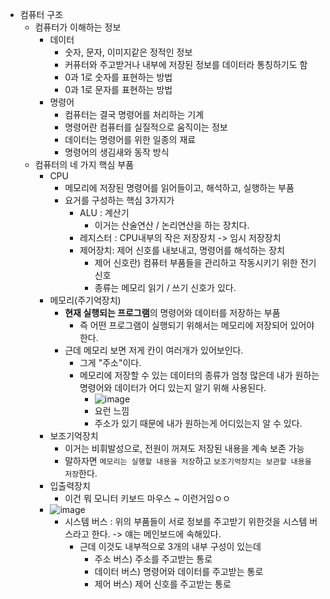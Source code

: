 - 컴퓨터 구조
    - 컴퓨터가 이해하는 정보
        - 데이터
            - 숫자, 문자, 이미지같은 정적인 정보
            - 커퓨터와 주고받거나 내부에 저장된 정보를 데이터라 통칭하기도 함
            - 0과 1로 숫자를 표현하는 방법
            - 0과 1로 문자를 표현하는 방법
        - 명령어
            - 컴퓨터는 결국 명령어를 처리하는 기계
            - 명령어란 컴퓨터를 실질적으로 움직이는 정보
            - 데이터는 명령어를 위한 일종의 재료
            - 명령어의 생김새와 동작 방식
    - 컴퓨터의 네 가지 핵심 부품
        - CPU
            - 메모리에 저장된 명령어를 읽어들이고, 해석하고, 실행하는 부품
            - 요거를 구성하는 핵심 3가지가
                - ALU : 계산기
                    - 이거는 산술연산 / 논리연산을 하는 장치다.
                - 레지스터 : CPU내부의 작은 저장장치 -> 임시 저장장치
                - 제어장치: 제어 신호를 내보내고, 명령어를 해석하는 장치
                    - 제어 신호란) 컴퓨터 부품들을 관리하고 작동시키기 위한 전기 신호
                    - 종류는 메모리 읽기 / 쓰기 신호가 있다.
        - 메모리(주기억장치)
            - **현재 실행되는 프로그램**의 명령어와 데이터를 저장하는 부품
                - 즉 어떤 프로그램이 실행되기 위해서는 메모리에 저장되어 있어야 한다.
            - 근데 메모리 보면 저게 칸이 여러개가 있어보인다.
                - 그게 "주소"이다.
                - 메모리에 저장할 수 있는 데이터의 종류가 엄청 많은데 내가 원하는 명령어와 데이터가 어디 있는지 알기 위해 사용된다.
                    - ![image](https://hackmd.io/_uploads/rJDWIWFcT.png)
                    - 요런 느낌
                    - 주소가 있기 때문에 내가 원하는게 어디있는지 알 수 있다.
        - 보조기억장치
            - 이거는 비휘발성으로, 전원이 꺼져도 저장된 내용을 계속 보존 가능
            - 말하자면 `메모리는 실행할 내용을 저장`하고 `보조기억장치는 보관할 내용을 저장`한다.
        - 입출력장치
            - 이건 뭐 모니터 키보드 마우스 ~ 이런거임ㅇㅇ
        - ![image](https://hackmd.io/_uploads/BkExBbYcT.png)
            - 시스템 버스 : 위의 부품들이 서로 정보를 주고받기 위한것을 시스템 버스라고 한다. -> 얘는 메인보드에 속해있다.
                - 근데 이것도 내부적으로 3개의 내부 구성이 있는데
                    - 주소 버스) 주소를 주고받는 통로
                    - 데이터 버스) 명령어와 데이터를 주고받는 통로
                    - 제어 버스) 제어 신호를 주고받는 통로
